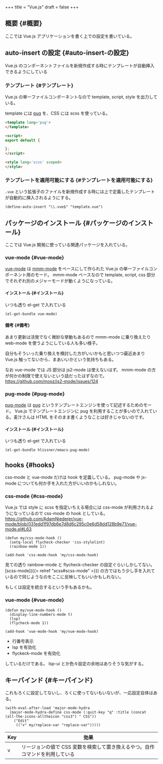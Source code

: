 +++
title = "Vue.js"
draft = false
+++

## 概要 {#概要}

ここでは Vue.js アプリケーションを書く上での設定を書いている。


## auto-insert の設定 {#auto-insert-の設定}

Vue.js のコンポーネントファイルを新規作成する時にテンプレートが自動挿入できるようにしている


### テンプレート {#テンプレート}

Vue.js の単一ファイルコンポーネントなので template, script, style を出力している。

template には [pug](https://pugjs.org/api/getting-started.html) を、CSS には scss を使っている。

```html
<template lang='pug'>
</template>

<script>
export default {

};
</script>

<style lang='scss' scoped>
</style>
```


### テンプレートを適用可能にする {#テンプレートを適用可能にする}

`.vue` という拡張子のファイルを新規作成する時には上で定義したテンプレートが自動的に挿入されるようにする。

```emacs-lisp
(define-auto-insert "\\.vue$" "template.vue")
```


## パッケージのインストール {#パッケージのインストール}

ここでは Vue.js 開発に使っている関連パッケージを入れている。


### vue-mode {#vue-mode}

[vue-mode](https://github.com/AdamNiederer/vue-mode) は [mmm-mode](https://github.com/purcell/mmm-mode) をベースにして作られた Vue.js の単一ファイルコンポーネント用のモード。
mmm-mode ベースなので
template, script, css 部分でそれぞれ別のメジャーモードが動くようになっている。


#### インストール {#インストール}

いつも透り el-get で入れている

```emacs-lisp
(el-get-bundle vue-mode)
```


#### 備考 {#備考}

あまり更新は活発でなく微妙な挙動もあるので
mmm-mode に乗り換えたり web-mode を使うようにしている人も多い様子。

自分もそういった乗り換えを検討した方がいいかもと思いつつ最近あまり Vue.js 触ってないから、まあいいかという気持ちもある。

なお vue-mode では JS 部分は js2-mode は使えないはず。
mmm-mode の方が何かの制限で使えないという話だったはずなので。
<https://github.com/mooz/js2-mode/issues/124>


### pug-mode {#pug-mode}

[pug-mode](https://github.com/hlissner/emacs-pug-mode) は [pug](https://pugjs.org/api/getting-started.html) というテンプレートエンジンを使って記述するためのモード。
Vue.js でテンプレートエンジンに pug を利用することが多いので入れている。麦汁さんは HTML をそのまま書くようなことは好きじゃないのです。


#### インストール {#インストール}

いつも透り el-get で入れている

```emacs-lisp
(el-get-bundle hlissner/emacs-pug-mode)
```


## hooks {#hooks}

css-mode と vue-mode だけは hook を定義している。
pug-mode や js-mode についても何か手を入れた方がいいのかもしれない。


### css-mode {#css-mode}

Vue.js では style に scss を指定いちえる場合には css-mode が利用されるようになっているので
css-mode の hook としている。
<https://github.com/AdamNiederer/vue-mode/blob/031edd1f97db6e7d8d6c295c0e6d58dd128b9e71/vue-mode.el#L63>

```emacs-lisp
(defun my/css-mode-hook ()
  (setq-local flycheck-checker 'css-stylelint)
  (rainbow-mode 1))

(add-hook 'css-mode-hook 'my/css-mode-hook)
```

見ての透り rainbow-mode と flycheck-checker の設定ぐらいしかしてない。
[scss-mode]({{< relref "scss#scss-mode" >}}) の方ではもう少し手を入れているので同じようなのをここに反映してもいいかもしれない。

もしくは設定を統合するという手もあるかも。


### vue-mode {#vue-mode}

```emacs-lisp
(defun my/vue-mode-hook ()
  (display-line-numbers-mode t)
  (lsp)
  (flycheck-mode 1))

(add-hook 'vue-mode-hook 'my/vue-mode-hook)
```

-   行番号表示
-   lsp を有効化
-   flyckeck-mode を有効化

しているだけである。
lsp-ui とか色々設定の余地はありそうな気がする。


## キーバインド {#キーバインド}

これもろくに設定してないし、ろくに使ってないもいないが、一応設定自体はある。

```emacs-lisp
(with-eval-after-load 'major-mode-hydra
  (major-mode-hydra-define css-mode (:quit-key "q" :title (concat (all-the-icons-alltheicon "css3") " CSS"))
    ("Edit"
     (("v" my/replace-var "replace-var")))))
```

| Key | 効果                                      |
|-----|-----------------------------------------|
| v   | リージョンの値で CSS 変数を検索して置き換えるやつ。自作コマンドを利用している |
